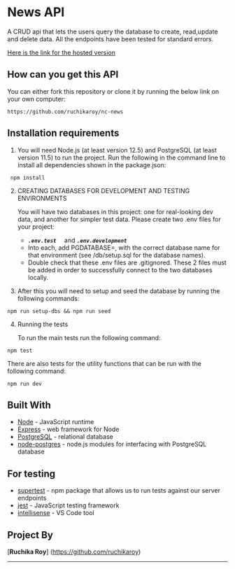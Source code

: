 # News API

A CRUD api that lets the users query the database to create, read,update and delete data. All the endpoints have been tested for standard errors.

[Here is the link for the hosted version](https://news-api-ibvn.onrender.com/api)

## How can you get this API

You can either fork this repository or clone it by running the below link on your own computer:

```
https://github.com/ruchikaroy/nc-news
```

## Installation requirements

1. You will need Node.js (at least version 12.5) and PostgreSQL (at least version 11.5) to run the project.
   Run the following in the command line to install all dependencies shown in the package.json:

```
 npm install
```

2. CREATING DATABASES FOR DEVELOPMENT AND TESTING ENVIRONMENTS

   You will have two databases in this project: one for real-looking dev data, and another for simpler test data. Please create two .env files for your project:

   - <code><b>_.env.test_ </b> </code> and <code><b>_.env.development_</b></code>
   - Into each, add PGDATABASE=, with the correct database name for that environment (see /db/setup.sql for the database names).
   - Double check that these .env files are .gitignored. These 2 files must be added in order to successfully connect to the two databases locally.

3. After this you will need to setup and seed the database by running the following commands:

```
npm run setup-dbs && npm run seed
```

4. Running the tests

   To run the main tests run the following command:

```
npm test
```

There are also tests for the utility functions that can be run with the following command:

```
npm run dev
```

## Built With

- [Node](https://nodejs.org/en/) - JavaScript runtime
- [Express](https://expressjs.com/) - web framework for Node
- [PostgreSQL](https://www.postgresql.org/) - relational database
- [node-postgres](https://node-postgres.com/) - node.js modules for interfacing with PostgreSQL database

## For testing

- [supertest](https://www.npmjs.com/package/supertest) - npm package that allows us to run tests against our server endpoints
- [jest](https://jestjs.io/docs/getting-started) - JavaScript testing framework
- [intellisense](https://code.visualstudio.com/docs/editor/intellisense) - VS Code tool

## Project By

[**Ruchika Roy**] (https://github.com/ruchikaroy)

---
